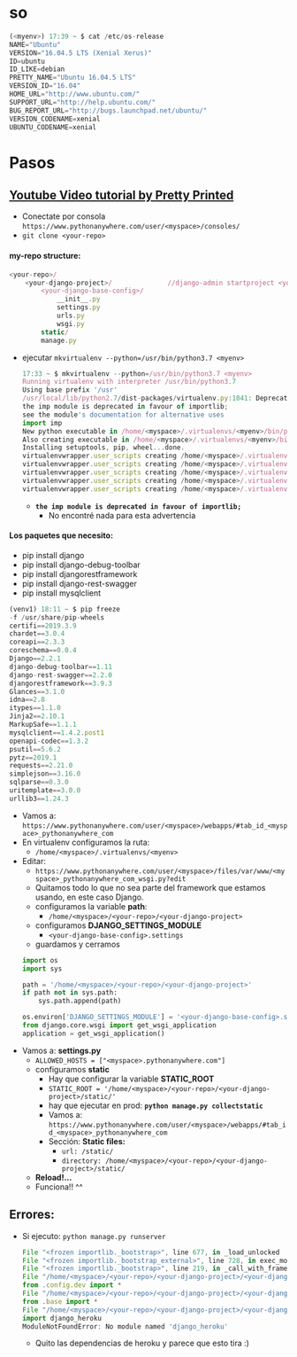 # so
```js
(<myenv>) 17:39 ~ $ cat /etc/os-release
NAME="Ubuntu"
VERSION="16.04.5 LTS (Xenial Xerus)"
ID=ubuntu
ID_LIKE=debian
PRETTY_NAME="Ubuntu 16.04.5 LTS"
VERSION_ID="16.04"
HOME_URL="http://www.ubuntu.com/"
SUPPORT_URL="http://help.ubuntu.com/"
BUG_REPORT_URL="http://bugs.launchpad.net/ubuntu/"
VERSION_CODENAME=xenial
UBUNTU_CODENAME=xenial
```

# Pasos
## [Youtube Video tutorial by Pretty Printed](https://youtu.be/Y4c4ickks2A)

- Conectate por consola `https://www.pythonanywhere.com/user/<myspace>/consoles/`
- `git clone <your-repo>`
#### my-repo structure:
```js
<your-repo>/
    <your-django-project>/              //django-admin startproject <your-django-project>
        <your-django-base-config>/
            __init__.py
            settings.py
            urls.py
            wsgi.py
        static/
        manage.py
```
- ejecutar `mkvirtualenv --python=/usr/bin/python3.7 <myenv>`
    ```js
    17:33 ~ $ mkvirtualenv --python=/usr/bin/python3.7 <myenv>
    Running virtualenv with interpreter /usr/bin/python3.7
    Using base prefix '/usr'
    /usr/local/lib/python2.7/dist-packages/virtualenv.py:1041: DeprecationWarning: 
    the imp module is deprecated in favour of importlib; 
    see the module's documentation for alternative uses
    import imp
    New python executable in /home/<myspace>/.virtualenvs/<myenv>/bin/python3.7
    Also creating executable in /home/<myspace>/.virtualenvs/<myenv>/bin/python
    Installing setuptools, pip, wheel...done.
    virtualenvwrapper.user_scripts creating /home/<myspace>/.virtualenvs/<myenv>/bin/predeactivate
    virtualenvwrapper.user_scripts creating /home/<myspace>/.virtualenvs/<myenv>/bin/postdeactivate
    virtualenvwrapper.user_scripts creating /home/<myspace>/.virtualenvs/<myenv>/bin/preactivate
    virtualenvwrapper.user_scripts creating /home/<myspace>/.virtualenvs/<myenv>/bin/postactivate
    virtualenvwrapper.user_scripts creating /home/<myspace>/.virtualenvs/<myenv>/bin/get_env_details    
    ```
    - **`the imp module is deprecated in favour of importlib;`**
        - No encontré nada para esta advertencia

#### Los paquetes que necesito:
- pip install django
- pip install django-debug-toolbar
- pip install djangorestframework
- pip install django-rest-swagger
- pip install mysqlclient
```js
(venv1) 18:11 ~ $ pip freeze
-f /usr/share/pip-wheels
certifi==2019.3.9
chardet==3.0.4
coreapi==2.3.3
coreschema==0.0.4
Django==2.2.1
django-debug-toolbar==1.11
django-rest-swagger==2.2.0
djangorestframework==3.9.3
Glances==3.1.0
idna==2.8
itypes==1.1.0
Jinja2==2.10.1
MarkupSafe==1.1.1
mysqlclient==1.4.2.post1
openapi-codec==1.3.2
psutil==5.6.2
pytz==2019.1
requests==2.21.0
simplejson==3.16.0
sqlparse==0.3.0
uritemplate==3.0.0
urllib3==1.24.3
```
- Vamos a: `https://www.pythonanywhere.com/user/<myspace>/webapps/#tab_id_<myspace>_pythonanywhere_com`
- En virtualenv configuramos la ruta:
    - `/home/<myspace>/.virtualenvs/<myenv>`
- Editar:
    - `https://www.pythonanywhere.com/user/<myspace>/files/var/www/<myspace>_pythonanywhere_com_wsgi.py?edit`
    - Quitamos todo lo que no sea parte del framework que estamos usando, en este caso Django.
    - configuramos la variable **path**:
        - `/home/<myspace>/<your-repo>/<your-django-project>`
    - configuramos **DJANGO_SETTINGS_MODULE**
        - `<your-django-base-config>.settings`
    - guardamos y cerramos
    ```py
    import os
    import sys

    path = '/home/<myspace>/<your-repo>/<your-django-project>'
    if path not in sys.path:
        sys.path.append(path)

    os.environ['DJANGO_SETTINGS_MODULE'] = '<your-django-base-config>.settings'
    from django.core.wsgi import get_wsgi_application
    application = get_wsgi_application()
    ```
- Vamos a: **settings.py**
    - `ALLOWED_HOSTS = ["<myspace>.pythonanywhere.com"]`
    - configuramos **static**
        - Hay que configurar la variable **STATIC_ROOT**
        - `STATIC_ROOT = '/home/<myspace>/<your-repo>/<your-django-project>/static/'`
        - hay que ejecutar en prod: **`python manage.py collectstatic`**
        - Vamos a: `https://www.pythonanywhere.com/user/<myspace>/webapps/#tab_id_<myspace>_pythonanywhere_com`
        - Sección: **Static files:**
            - `url: /static/`
            - `directory: /home/<myspace>/<your-repo>/<your-django-project>/static/`
    - **Reload!...**
    - Funciona!! ^^

## Errores:
- Si ejecuto: `python manage.py runserver` 
    ```js
    File "<frozen importlib._bootstrap>", line 677, in _load_unlocked
    File "<frozen importlib._bootstrap_external>", line 728, in exec_module
    File "<frozen importlib._bootstrap>", line 219, in _call_with_frames_removed
    File "/home/<myspace>/<your-repo>/<your-django-project>/<your-django-base-config>/settings.py", line 1, in <module>
    from .config.dev import *
    File "/home/<myspace>/<your-repo>/<your-django-project>/<your-django-base-config>/config/dev.py", line 1, in <module>
    from .base import *
    File "/home/<myspace>/<your-repo>/<your-django-project>/<your-django-base-config>/config/base.py", line 15, in <module>
    import django_heroku
    ModuleNotFoundError: No module named 'django_heroku'    
    ```
    - Quito las dependencias de heroku y parece que esto tira :)




